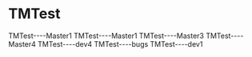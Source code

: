 # TMTest
TMTest----Master1
TMTest----Master1
TMTest----Master3
TMTest----Master4
TMTest----dev4
TMTest----bugs
TMTest----dev1

